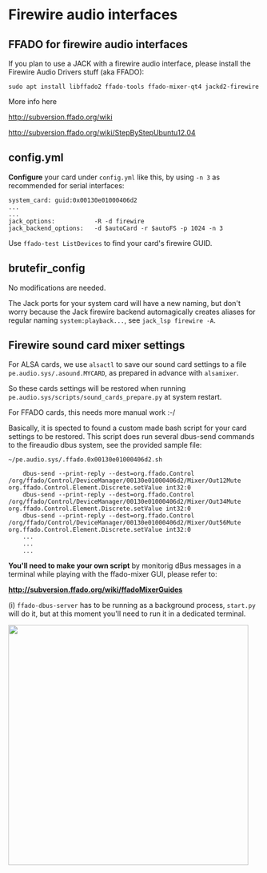 # Firewire audio interfaces

## FFADO for firewire audio interfaces

If you plan to use a JACK with a firewire audio interface, please install the Firewire Audio Drivers stuff (aka FFADO):

    sudo apt install libffado2 ffado-tools ffado-mixer-qt4 jackd2-firewire


More info here

http://subversion.ffado.org/wiki

http://subversion.ffado.org/wiki/StepByStepUbuntu12.04


## config.yml

**Configure** your card under `config.yml` like this, by using `-n 3` as recommended for serial interfaces:

    system_card: guid:0x00130e01000406d2
    ...
    ...
    jack_options:           -R -d firewire
    jack_backend_options:   -d $autoCard -r $autoFS -p 1024 -n 3

Use `ffado-test ListDevices` to find your card's firewire GUID.


## brutefir_config

No modifications are needed.

The Jack ports for your system card will have a new naming, but don't worry because the Jack firewire backend automagically creates aliases for regular naming `system:playback...`, see `jack_lsp firewire -A`.


## Firewire sound card mixer settings

For ALSA cards, we use `alsactl` to save our sound card settings to a file `pe.audio.sys/.asound.MYCARD`, as prepared in advance with `alsamixer`.

So these cards settings will be restored when running `pe.audio.sys/scripts/sound_cards_prepare.py` at system restart.

For FFADO cards, this needs more manual work :-/

Basically, it is spected to found a custom made bash script for your card settings to be restored. This script does run several dbus-send commands to the fireaudio dbus system, see the provided sample file:

    ~/pe.audio.sys/.ffado.0x00130e01000406d2.sh

        dbus-send --print-reply --dest=org.ffado.Control /org/ffado/Control/DeviceManager/00130e01000406d2/Mixer/Out12Mute org.ffado.Control.Element.Discrete.setValue int32:0
        dbus-send --print-reply --dest=org.ffado.Control /org/ffado/Control/DeviceManager/00130e01000406d2/Mixer/Out34Mute org.ffado.Control.Element.Discrete.setValue int32:0
        dbus-send --print-reply --dest=org.ffado.Control /org/ffado/Control/DeviceManager/00130e01000406d2/Mixer/Out56Mute org.ffado.Control.Element.Discrete.setValue int32:0
        ...
        ...
        ...

**You'll need to make your own script** by monitorig dBus messages in a terminal while playing with the ffado-mixer GUI, please refer to:

**http://subversion.ffado.org/wiki/ffadoMixerGuides**

(i) `ffado-dbus-server` has to be running as a background process, `start.py` will do it, but at this moment you'll need to run it in a dedicated terminal.


<a href="url"><img src="https://github.com/Rsantct/pe.audio.sys/blob/master/pe.audio.sys/doc/images/ffado-mixer.png" align="center" width="480" ></a>








